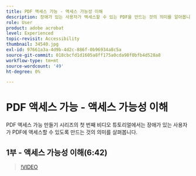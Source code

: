 ```yaml
---
title: PDF 액세스 가능 - 액세스 가능성 이해
description: 장애가 있는 사용자가 액세스할 수 있는 PDF을 만드는 것의 의미를 알아봅니다
role: User
product: adobe acrobat
level: Experienced
topic-revisit: Accessibility
thumbnail: 34540.jpg
exl-id: 97661a3a-4d9b-4d2c-886f-0b96934a8c5a
source-git-commit: 018cbcfd1d1605a8ff175a0cda98f0bfb4d528a8
workflow-type: tm+mt
source-wordcount: '49'
ht-degree: 0%

---
```


# PDF 액세스 가능 - 액세스 가능성 이해

PDF 액세스 가능 만들기 시리즈의 첫 번째 비디오 튜토리얼에서는 장애가 있는 사용자가 PDF에 액세스할 수 있도록 만드는 것의 의미를 살펴봅니다.

## 1부 - 액세스 가능성 이해(6:42)

>[!VIDEO](https://video.tv.adobe.com/v/34540)
